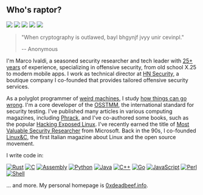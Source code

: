 ## Who's raptor?
[![](https://img.shields.io/github/stars/0xdea?style=flat&color=yellow)](https://github.com/0xdea)
[![](https://user-badge.committers.top/italy/0xdea.svg?kill_cache=1)](https://user-badge.committers.top/italy/0xdea)
[![](https://img.shields.io/github/followers/0xdea?style=flat&color=red)](https://github.com/gayanvoice/top-github-users/blob/main/markdown/followers/italy.md)
[![](https://img.shields.io/badge/twitter-%400xdea-blue.svg)](https://twitter.com/0xdea)
[![](https://img.shields.io/badge/mastodon-%40raptor-purple.svg)](https://infosec.exchange/@raptor)

> "When cryptography is outlawed, bayl bhgynjf jvyy unir cevinpl."
>
> -- Anonymous 

I'm Marco Ivaldi, a seasoned security researcher and tech leader with [25+ years](https://packetstormsecurity.com/files/author/191/) of experience, specializing in offensive security, from old school X.25 to modern mobile apps. I work as technical director at [HN Security](https://security.humanativaspa.it/), a boutique company I co-founded that provides tailored offensive security services. 

As a polyglot programmer of [weird machines](https://www.exploit-db.com/?author=315), I study [how things can go wrong](https://how.complexsystems.fail/). I'm a core developer of the [OSSTMM](http://www.osstmm.org/), the international standard for security testing. I've published many articles in various computing magazines, including [Phrack](http://phrack.org/issues/70/13.html#article), and I've co-authored some books, such as the popular [Hacking Exposed Linux](https://www.amazon.com/Hacking-Exposed-Linux/dp/0072262575). I've recently earned the title of [Most Valuable Security Researcher](https://msrc.microsoft.com/blog/2024/08/congratulations-to-the-msrc-2024-most-valuable-security-researchers/) from Microsoft. Back in the 90s, I co-founded [Linux&C](https://0xdeadbeef.info/stuff/lc0.jpg), the first Italian magazine about Linux and the open source movement.

I write code in:  

[![Rust](https://img.shields.io/badge/-Rust-dea584.svg?style=flat&logo=rust&logoColor=black)](https://www.rust-lang.org/)
[![C](https://img.shields.io/badge/-C-555555.svg?style=flat&logo=c&logoColor=white)](https://www.open-std.org/jtc1/sc22/wg14/)
[![Assembly](https://img.shields.io/badge/-Assembly-6e4c13.svg?style=flat&logo=intel&logoColor=white)](https://en.wikipedia.org/wiki/Assembly_language)
[![Python](https://img.shields.io/badge/-Python-3572a5?style=flat&logo=python&logoColor=white)](https://www.python.org/)
[![Java](https://img.shields.io/badge/-Java-b07219.svg?style=flat&logo=openjdk&logoColor=white)](https://www.java.com/)
[![C++](https://img.shields.io/badge/-C++-f34b7d.svg?style=flat&logo=c%2b%2b&logoColor=white)](https://isocpp.org/)
[![Go](https://img.shields.io/badge/-Go-375eab?style=flat&logo=go&logoColor=white)](https://go.dev/)
[![JavaScript](https://img.shields.io/badge/-JavaScript-f1e05a?style=flat&logo=javascript&logoColor=black)](https://ecma-international.org/publications-and-standards/standards/ecma-262/)
[![Perl](https://img.shields.io/badge/-Perl-0298c3.svg?style=flat&logo=perl&logoColor=white)](https://www.perl.org/)
[![Shell](https://img.shields.io/badge/-Shell-89e051.svg?style=flat&logo=gnu-bash&logoColor=black)](https://www.gnu.org/software/bash/)

... and more. My personal homepage is [0xdeadbeef.info](https://0xdeadbeef.info/).
